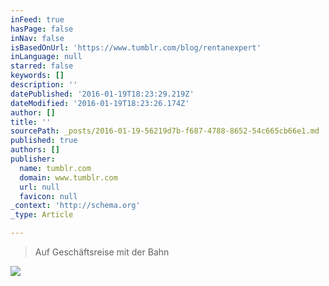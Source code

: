 ```yaml
---
inFeed: true
hasPage: false
inNav: false
isBasedOnUrl: 'https://www.tumblr.com/blog/rentanexpert'
inLanguage: null
starred: false
keywords: []
description: ''
datePublished: '2016-01-19T18:23:29.219Z'
dateModified: '2016-01-19T18:23:26.174Z'
author: []
title: ''
sourcePath: _posts/2016-01-19-56219d7b-f687-4788-8652-54c665cb66e1.md
published: true
authors: []
publisher:
  name: tumblr.com
  domain: www.tumblr.com
  url: null
  favicon: null
_context: 'http://schema.org'
_type: Article

---
```

> Auf Geschäftsreise mit der Bahn

![](https://s3-us-west-2.amazonaws.com/the-grid-img/p/bf014261e4b897c626b829acf17cabbd44f67c8b.gif)